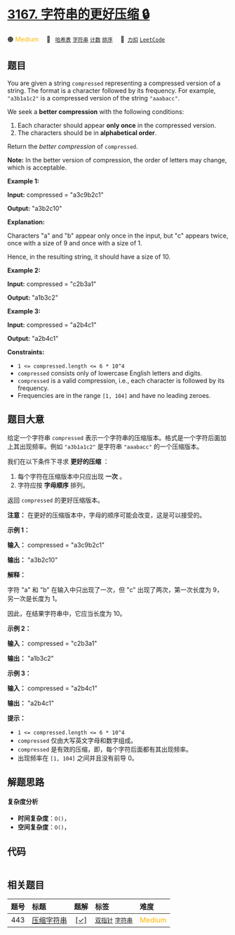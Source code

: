 # [3167. 字符串的更好压缩 🔒](https://2xiao.github.io/leetcode-js/problem/3167.html)

🟠 <font color=#ffb800>Medium</font>&emsp; 🔖&ensp; [`哈希表`](/tag/hash-table.md) [`字符串`](/tag/string.md) [`计数`](/tag/counting.md) [`排序`](/tag/sorting.md)&emsp; 🔗&ensp;[`力扣`](https://leetcode.cn/problems/better-compression-of-string) [`LeetCode`](https://leetcode.com/problems/better-compression-of-string)

## 题目

You are given a string `compressed` representing a compressed version of a
string. The format is a character followed by its frequency. For example,
`"a3b1a1c2"` is a compressed version of the string `"aaabacc"`.

We seek a **better compression** with the following conditions:

  1. Each character should appear **only once** in the compressed version.
  2. The characters should be in **alphabetical order**.

Return the _better compression_ of `compressed`.

**Note:** In the better version of compression, the order of letters may
change, which is acceptable.



**Example 1:**

**Input:** compressed = "a3c9b2c1"

**Output:** "a3b2c10"

**Explanation:**

Characters "a" and "b" appear only once in the input, but "c" appears twice,
once with a size of 9 and once with a size of 1.

Hence, in the resulting string, it should have a size of 10.

**Example 2:**

**Input:** compressed = "c2b3a1"

**Output:** "a1b3c2"

**Example 3:**

**Input:** compressed = "a2b4c1"

**Output:** "a2b4c1"



**Constraints:**

  * `1 <= compressed.length <= 6 * 10^4`
  * `compressed` consists only of lowercase English letters and digits.
  * `compressed` is a valid compression, i.e., each character is followed by its frequency.
  * Frequencies are in the range `[1, 104]` and have no leading zeroes.


## 题目大意

给定一个字符串 `compressed` 表示一个字符串的压缩版本。格式是一个字符后面加上其出现频率。例如 `"a3b1a1c2"` 是字符串
`"aaabacc"` 的一个压缩版本。

我们在以下条件下寻求 **更好的压缩** ：

  1. 每个字符在压缩版本中只应出现 **一次** 。
  2. 字符应按 **字母顺序** 排列。

返回 `compressed` 的更好压缩版本。

**注意：** 在更好的压缩版本中，字母的顺序可能会改变，这是可以接受的。



**示例 1：**

**输入：** compressed = "a3c9b2c1"

**输出：** "a3b2c10"

**解释：**

字符 "a" 和 "b" 在输入中只出现了一次，但 "c" 出现了两次，第一次长度为 9，另一次是长度为 1。

因此，在结果字符串中，它应当长度为 10。

**示例 2：**

**输入：** compressed = "c2b3a1"

**输出：** "a1b3c2"

**示例 3：**

**输入：** compressed = "a2b4c1"

**输出：** "a2b4c1"



**提示：**

  * `1 <= compressed.length <= 6 * 10^4`
  * `compressed` 仅由大写英文字母和数字组成。
  * `compressed` 是有效的压缩，即，每个字符后面都有其出现频率。
  * 出现频率在 `[1, 104]` 之间并且没有前导 0。


## 解题思路

#### 复杂度分析

- **时间复杂度**：`O()`，
- **空间复杂度**：`O()`，

## 代码

```javascript

```

## 相关题目

<!-- prettier-ignore -->
| 题号 | 标题 | 题解 | 标签 | 难度 |
| :------: | :------ | :------: | :------ | :------ |
| 443 | [压缩字符串](https://leetcode.com/problems/string-compression) | [[✓]](/problem/0443.md) |  [`双指针`](/tag/two-pointers.md) [`字符串`](/tag/string.md) | <font color=#ffb800>Medium</font> |